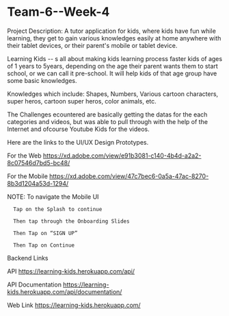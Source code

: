 # Team-6--Week-4

Project Description: A tutor application for kids, where kids have fun while learning, they get to gain various knowledges easily at home anywhere with their tablet devices, or their parent's mobile or tablet device.

Learning Kids -- s all about making kids learning process faster kids of ages of 1 years to 5years, depending on the age their parent wants them to start school, or we can call it pre-school. It will help kids of that age group have some basic knowledges. 

Knowledges which include: Shapes, Numbers, Various cartoon characters, super heros, cartoon super heros, color animals, etc.

The Challenges ecountered are basically getting the datas for the each categories and videos, but was able to pull through with the help of the Internet and ofcourse Youtube Kids for the videos.

Here are the links to the UI/UX Design Prototypes.

For the Web
https://xd.adobe.com/view/e91b3081-c140-4b4d-a2a2-8c07546d7bd5-bc48/

For the Mobile
https://xd.adobe.com/view/47c7bec6-0a5a-47ac-8270-8b3d1204a53d-1294/

NOTE: To navigate the Mobile UI

      Tap on the Splash to continue
  
      Then tap through the Onboarding Slides
  
      Then Tap on “SIGN UP”
  
      Then Tap on Continue 
      

Backend Links

API
https://learning-kids.herokuapp.com/api/

API Documentation
https://learning-kids.herokuapp.com/api/documentation/

Web Link
https://learning-kids.herokuapp.com/
